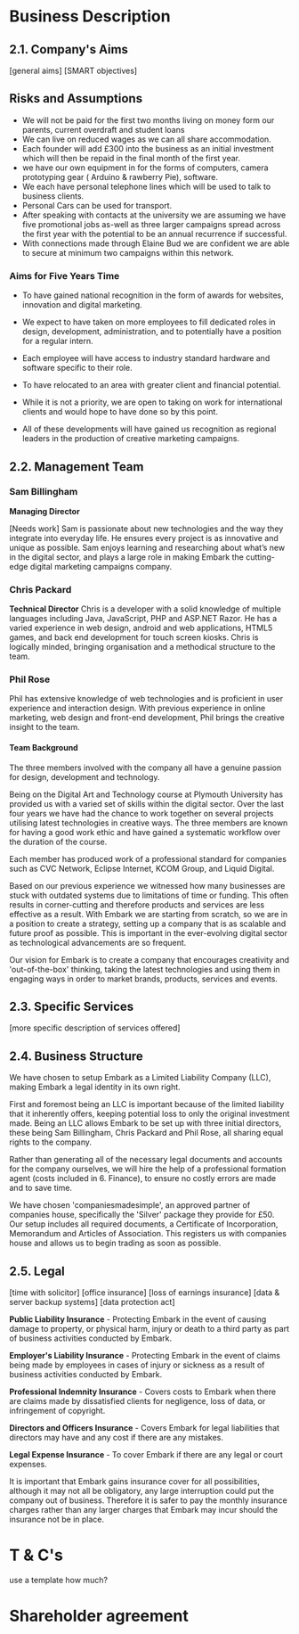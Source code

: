 # Business Description

## 2.1. Company's Aims

[general aims]
[SMART objectives]

## Risks and Assumptions

- We will not be paid for the first two months living on money form our parents, current overdraft and student loans
- We can live on reduced wages as we can all share accommodation.
- Each founder will add £300 into the business as an initial investment which will then be repaid in the final month of the first year.
- we have our own equipment in for the forms of computers, camera prototyping gear ( Arduino & rawberry Pie), software.
- We each have personal telephone lines which will be used to talk to business clients.
- Personal Cars can be used for transport.
- After speaking with contacts at the university we are assuming we have five promotional jobs as-well as three larger campaigns spread across the first year with the potential to be an annual recurrence if successful.
- With connections made through Elaine Bud we are confident we are able to secure at minimum two campaigns within this network.


### Aims for Five Years Time

* To have gained national recognition in the form of awards for websites, innovation and digital marketing.

* We expect to have taken on more employees to fill dedicated roles in design, development, administration, and to potentially have a position for a regular intern.

* Each employee will have access to industry standard hardware and software specific to their role.

* To have relocated to an area with greater client and financial potential.

* While it is not a priority, we are open to taking on work for international clients and would hope to have done so by this point.

* All of these developments will have gained us recognition as regional leaders in the production of creative marketing campaigns.

## 2.2. Management Team

### Sam Billingham

**Managing Director**

[Needs work] Sam is passionate about new technologies and the way they integrate into everyday life. He ensures every project is as innovative and unique as possible.  Sam enjoys learning and researching about what’s new in the digital sector, and plays a large role in making Embark the cutting-edge digital marketing campaigns company.

### Chris Packard

**Technical Director**
Chris is a developer with a solid knowledge of multiple languages including Java, JavaScript, PHP and ASP.NET Razor. He has a varied experience in web design, android and web applications, HTML5 games, and back end development for touch screen kiosks. Chris is logically minded, bringing organisation and a methodical structure to the team.

### Phil Rose

Phil has extensive knowledge of web technologies and is proficient in user experience and interaction design.  With previous experience in online marketing, web design and front-end development, Phil brings the creative insight to the team.

#### Team Background

The three members involved with the company all have a genuine passion for design, development and technology.  

Being on the Digital Art and Technology course at Plymouth University has provided us with a varied set of skills within the digital sector.  Over the last four years we have had the chance to work together on several projects utilising latest technologies in creative ways.  The three members are known for having a good work ethic and have gained a systematic workflow over the duration of the course.

Each member has produced work of a professional standard for companies such as CVC Network, Eclipse Internet, KCOM Group, and Liquid Digital.

Based on our previous experience we witnessed how many businesses are stuck with outdated systems due to limitations of time or funding.  This often results in corner-cutting and therefore products and services are less effective as a result.  With Embark we are starting from scratch, so we are in a position to create a strategy, setting up a company that is as scalable and future proof as possible.  This is important in the ever-evolving digital sector as technological advancements are so frequent.

Our vision for Embark is to create a company that encourages creativity and 'out-of-the-box' thinking, taking the latest technologies and using them in engaging ways in order to market brands, products, services and events.

## 2.3. Specific Services

[more specific description of services offered]

## 2.4. Business Structure

We have chosen to setup Embark as a Limited Liability Company (LLC), making Embark a legal identity in its own right.

First and foremost being an LLC is important because of the limited liability that it inherently offers, keeping potential loss to only the original investment made.  Being an LLC allows Embark to be set up with three initial directors, these being Sam Billingham, Chris Packard and Phil Rose, all sharing equal rights to the company.

Rather than generating all of the necessary legal documents and accounts for the company ourselves, we will hire the help of a professional formation agent (costs included in 6. Finance), to ensure no costly errors are made and to save time.

We have chosen 'companiesmadesimple', an approved partner of companies house, specifically the 'Silver' package they provide for £50.  Our setup includes all required documents, a Certificate of Incorporation, Memorandum and Articles of Association.  This registers us with companies house and allows us to begin trading as soon as possible.

## 2.5. Legal

[time with solicitor]
[office insurance]
[loss of earnings insurance]
[data & server backup systems]
[data protection act]

**Public Liability Insurance** - Protecting Embark in the event of causing damage to property, or physical harm, injury or death to a third party as part of business activities conducted by Embark.

**Employer's Liability Insurance** - Protecting Embark in the event of claims being made by employees in cases of injury or sickness as a result of business activities conducted by Embark.

**Professional Indemnity Insurance** - Covers costs to Embark when there are claims made by dissatisfied clients for negligence, loss of data, or infringement of copyright.

**Directors and Officers Insurance** - Covers Embark for legal liabilities that directors may have and any cost if there are any mistakes.

**Legal Expense Insurance** - To cover Embark if there are any legal or court expenses.

It is important that Embark gains insurance cover for all possibilities, although it may not all be obligatory, any large interruption could put the company out of business. Therefore it is safer to pay the monthly insurance charges rather than any larger charges that Embark may incur should the insurance not be in place.



# T & C's
use a template how much?

# Shareholder agreement




